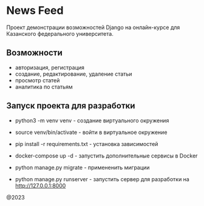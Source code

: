 # News Feed

Проект демонстрации возможностей Django на онлайн-курсе для Казанского федерального университета.

## Возможности
* авторизация, регистрация
* создание, редактирование, удаление статьи
* просмотр статей
* аналитика по статьям

## Запуск проекта для разработки
* python3 -m venv venv - создание виртуального окружения
* source venv/bin/activate - войти в виртуальное окружение
* pip install -r requirements.txt - установка зависимостей
* docker-compose up -d - запустить дополнительные сервисы в Docker

* python manage.py migrate - примененить миграции
* python manage.py runserver - запустить сервер для разработки на http://127.0.0.1:8000

@2023 